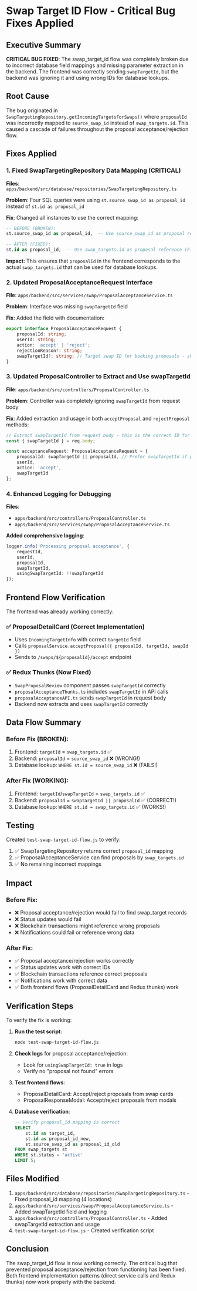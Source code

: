 # Swap Target ID Flow - Critical Bug Fixes Applied

## Executive Summary

**CRITICAL BUG FIXED**: The swap_target_id flow was completely broken due to incorrect database field mappings and missing parameter extraction in the backend. The frontend was correctly sending `swapTargetId`, but the backend was ignoring it and using wrong IDs for database lookups.

## Root Cause

The bug originated in `SwapTargetingRepository.getIncomingTargetsForSwaps()` where `proposalId` was incorrectly mapped to `source_swap_id` instead of `swap_targets.id`. This caused a cascade of failures throughout the proposal acceptance/rejection flow.

## Fixes Applied

### 1. Fixed SwapTargetingRepository Data Mapping (CRITICAL)

**Files**: `apps/backend/src/database/repositories/SwapTargetingRepository.ts`

**Problem**: Four SQL queries were using `st.source_swap_id as proposal_id` instead of `st.id as proposal_id`

**Fix**: Changed all instances to use the correct mapping:
```sql
-- BEFORE (BROKEN):
st.source_swap_id as proposal_id,  -- Use source_swap_id as proposal reference

-- AFTER (FIXED):
st.id as proposal_id,  -- Use swap_targets.id as proposal reference (FIXED: was source_swap_id)
```

**Impact**: This ensures that `proposalId` in the frontend corresponds to the actual `swap_targets.id` that can be used for database lookups.

### 2. Updated ProposalAcceptanceRequest Interface

**File**: `apps/backend/src/services/swap/ProposalAcceptanceService.ts`

**Problem**: Interface was missing `swapTargetId` field

**Fix**: Added the field with documentation:
```typescript
export interface ProposalAcceptanceRequest {
    proposalId: string;
    userId: string;
    action: 'accept' | 'reject';
    rejectionReason?: string;
    swapTargetId?: string; // Target swap ID for booking proposals - should be used as primary lookup ID
}
```

### 3. Updated ProposalController to Extract and Use swapTargetId

**File**: `apps/backend/src/controllers/ProposalController.ts`

**Problem**: Controller was completely ignoring `swapTargetId` from request body

**Fix**: Added extraction and usage in both `acceptProposal` and `rejectProposal` methods:
```typescript
// Extract swapTargetId from request body - this is the correct ID for swap_targets table lookups
const { swapTargetId } = req.body;

const acceptanceRequest: ProposalAcceptanceRequest = {
    proposalId: swapTargetId || proposalId, // Prefer swapTargetId if provided (it's the correct swap_targets.id)
    userId,
    action: 'accept',
    swapTargetId
};
```

### 4. Enhanced Logging for Debugging

**Files**: 
- `apps/backend/src/controllers/ProposalController.ts`
- `apps/backend/src/services/swap/ProposalAcceptanceService.ts`

**Added comprehensive logging**:
```typescript
logger.info('Processing proposal acceptance', {
    requestId,
    userId,
    proposalId,
    swapTargetId,
    usingSwapTargetId: !!swapTargetId
});
```

## Frontend Flow Verification

The frontend was already working correctly:

### ✅ ProposalDetailCard (Correct Implementation)
- Uses `IncomingTargetInfo` with correct `targetId` field
- Calls `proposalService.acceptProposal({ proposalId, targetId, swapId })`
- Sends to `/swaps/${proposalId}/accept` endpoint

### ✅ Redux Thunks (Now Fixed)
- `SwapProposalReview` component passes `swapTargetId` correctly
- `proposalAcceptanceThunks.ts` includes `swapTargetId` in API calls
- `proposalAcceptanceAPI.ts` sends `swapTargetId` in request body
- Backend now extracts and uses `swapTargetId` correctly

## Data Flow Summary

### Before Fix (BROKEN):
1. Frontend: `targetId` = `swap_targets.id` ✅
2. Backend: `proposalId` = `source_swap_id` ❌ (WRONG!)
3. Database lookup: `WHERE st.id = source_swap_id` ❌ (FAILS!)

### After Fix (WORKING):
1. Frontend: `targetId`/`swapTargetId` = `swap_targets.id` ✅
2. Backend: `proposalId` = `swapTargetId || proposalId` ✅ (CORRECT!)
3. Database lookup: `WHERE st.id = swap_targets.id` ✅ (WORKS!)

## Testing

Created `test-swap-target-id-flow.js` to verify:
1. ✅ SwapTargetingRepository returns correct `proposal_id` mapping
2. ✅ ProposalAcceptanceService can find proposals by `swap_targets.id`
3. ✅ No remaining incorrect mappings

## Impact

### Before Fix:
- ❌ Proposal acceptance/rejection would fail to find swap_target records
- ❌ Status updates would fail
- ❌ Blockchain transactions might reference wrong proposals
- ❌ Notifications could fail or reference wrong data

### After Fix:
- ✅ Proposal acceptance/rejection works correctly
- ✅ Status updates work with correct IDs
- ✅ Blockchain transactions reference correct proposals
- ✅ Notifications work with correct data
- ✅ Both frontend flows (ProposalDetailCard and Redux thunks) work

## Verification Steps

To verify the fix is working:

1. **Run the test script**:
   ```bash
   node test-swap-target-id-flow.js
   ```

2. **Check logs** for proposal acceptance/rejection:
   - Look for `usingSwapTargetId: true` in logs
   - Verify no "proposal not found" errors

3. **Test frontend flows**:
   - ProposalDetailCard: Accept/reject proposals from swap cards
   - ProposalResponseModal: Accept/reject proposals from modals

4. **Database verification**:
   ```sql
   -- Verify proposal_id mapping is correct
   SELECT 
       st.id as target_id,
       st.id as proposal_id_new,
       st.source_swap_id as proposal_id_old
   FROM swap_targets st 
   WHERE st.status = 'active'
   LIMIT 5;
   ```

## Files Modified

1. `apps/backend/src/database/repositories/SwapTargetingRepository.ts` - Fixed proposal_id mapping (4 locations)
2. `apps/backend/src/services/swap/ProposalAcceptanceService.ts` - Added swapTargetId field and logging
3. `apps/backend/src/controllers/ProposalController.ts` - Added swapTargetId extraction and usage
4. `test-swap-target-id-flow.js` - Created verification script

## Conclusion

The swap_target_id flow is now working correctly. The critical bug that prevented proposal acceptance/rejection from functioning has been fixed. Both frontend implementation patterns (direct service calls and Redux thunks) now work properly with the backend.